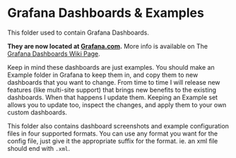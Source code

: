 # Grafana Dashboards & Examples

This folder used to contain Grafana Dashboards.

**They are now located at [Grafana.com](https://grafana.com/dashboards?search=unifi-poller).** More info is available on The [Grafana Dashboards Wiki Page](https://github.com/davidnewhall/unifi-poller/wiki/Grafana-Dashboards).

Keep in mind these dashboards are just examples. You should make an Example folder
in Grafana to keep them in, and copy them to new dashboards that you want to change.
From time to time I will release new features (like multi-site support) that brings
new benefits to the existing dashboards. When that happens I update them.
Keeping an Example set allows you to update too, inspect the changes, and apply them
to your own custom dashboards.

This folder also contains dashboard screenshots and example configuration files in four supported formats.
You can use any format you want for the config file, just give it the appropriate suffix for the format.
ie. an xml file should end with `.xml`.
